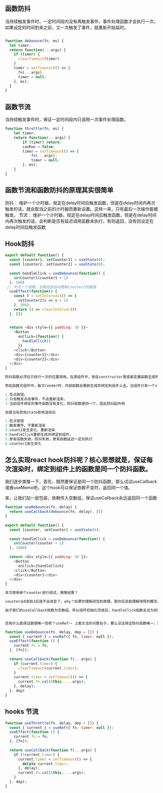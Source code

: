 
## 函数防抖
当持续触发事件时，一定时间段内没有再触发事件，事件处理函数才会执行一次，如果设定的时间到来之前，又一次触发了事件，就重新开始延时。
```js

function debounce(fn, ms) {
  let timer;
  return function(...args) {
    if (timer) {
      clearTimeout(timer)
    }
    timer = setTimeout(() => {
      fn(...args)
      timer = null;
    }, ms);
  }
}

```
## 函数节流
当持续触发事件时，保证一定时间段内只调用一次事件处理函数。
```js
function throttle(fn, ms) {            
    let timer;        
    return function(...args) {                
        if (timer) return;
        canRun = false;
        timer = setTimeout(() => { 
            fn(...args);
            timer = null;
        }, ms);          
    }        
}
```

## 函数节流和函数防抖的原理其实很简单
防抖： 维护一个计时器，规定在delay时间后触发函数，但是在delay时间内再次触发的话，就会取消之前的计时器而重新设置。这样一来，只有最后一次操作能被触发。
节流： 维护一个计时器，规定在delay时间后触发函数，但是在delay时间内再次触发的话，会判断是否有延迟调用函数未执行，有则返回，没有则设定在delay时间后触发函数

## Hook防抖
```js
export default function() {
  const [counter1, setCounter1] = useState(0);
  const [counter2, setCounter2] = useState(0);
 
  const handleClick = useDebounce(function() {
    setCounter1(counter1 + 1)
  }, 500)
 // 补充一个函数，加载后会自动更新counter2的数值 
  useEffect(function() {
    const t = setInterval(() => {
      setCounter2(x => x + 1)
    }, 500);
    return () => clearInterval(t)
  }, [])
 
 
  return <div style={{ padding: 30 }}>
    <Button
      onClick={function() {
        handleClick()
      }}
    >click</Button>
    <div>{counter1}</div>
    <div>{counter2}</div>
  </div>
}

防抖函数必须在只执行一次的位置调用。在类组件中，放在constructor里或者变量函数生成的时候都可以，因为类组件只会初始化一次，后续组件中绑定的函数永远是不变的，因此依据闭包原理保存下来的状态会起作用。

而在函数式组件中，每次render时，内部函数会重新生成并绑定到组件上去。当组件只有一个state会影响render时，我们

1.狂点按钮，
2.只会触发点击事件，不会重新渲染，
3.当前组件绑定的事件函数没有变化，防抖函数是同一个，因此防抖起作用

但是当有其他state影响渲染后

1.狂点按钮
2.触发事件，不重新渲染
3.count2发生变化，重新渲染
4.handleClick重新生成并绑定到组件，
5.原有函数失效，防抖失效，原有函数延迟一定后执行
6.counter1发生变化
```

## 怎么实现react hook防抖呢？核心思想就是，保证每次渲染时，绑定到组件上的函数是同一个防抖函数。
我们逐步类推一下，首先，既然要保证是同一个防抖函数，那么试试useCallback或者useMemo吧，这个hook可以保证依赖不变时，返回同一个值。

来，让我们加一层包装，依赖传入空数组，保证useCallback永远返回同一个函数

```js
function useDebounce(fn, delay) {
  return useCallback(debounce(fn, delay), [])
}
 
export default function() {
  const [counter, setCounter] = useState(0);
 
  const handleClick = useDebounce(function() {
    setCounter(counter + 1)
  }, 1000)
 
  return <div style={{ padding: 30 }}>
    <Button
      onClick={handleClick}
    >click</Button>
    <div>{counter}</div>
  </div>
}

本次使用单个counter进行调试，猜猜结果？

counter从0变到1后就不会改变了。why？如果你理解闭包的原理，那你应该能理解快照的概念。

由于我们的useCallback依赖为空数组，所以组件初始化完成后，handleClick函数永远为初始化时的函数快照，也就是后续组件重新渲染时不会更新handleClick，同时，handleClick持有的counter也为本次函数创建时的快照，即永远为0,所以，哪怕防抖函数保持不变，也没法使程序正常运行。


还有什么能保证数据唯一性呢？useRef～ 上面方法的问题在于，要么没法保证防抖函数唯一，致使timer失去效果，要么没法保证调用函数是最新的，使调用函数失去效果，中和一下两种方法，结果就出来了。

function useDebounce(fn, delay, dep = []) {
  const { current } = useRef({ fn, timer: null });
  useEffect(function () {
    current.fn = fn;
  }, [fn]);
 
  return useCallback(function f(...args) {
    if (current.timer) {
      clearTimeout(current.timer);
    }
    current.timer = setTimeout(() => {
      current.fn.call(this, ...args);
    }, delay);
  }, dep)
}
```

## hooks 节流
```js
function useThrottle(fn, delay, dep = []) {
  const { current } = useRef({ fn, timer: null });
  useEffect(function () {
    current.fn = fn;
  }, [fn]);
 
  return useCallback(function f(...args) {
    if (!current.timer) {
      current.timer = setTimeout(() => {
        delete current.timer;
      }, delay);
      current.fn.call(this, ...args);
    }
  }, dep);
}
```